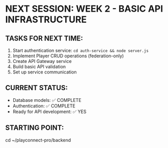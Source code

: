# NEXT SESSION: WEEK 2 - BASIC API INFRASTRUCTURE

## TASKS FOR NEXT TIME:
1. Start authentication service: `cd auth-service && node server.js`
2. Implement Player CRUD operations (federation-only)
3. Create API Gateway service
4. Build basic API validation
5. Set up service communication

## CURRENT STATUS:
- Database models: ✅ COMPLETE
- Authentication: ✅ COMPLETE  
- Ready for API development: ✅ YES

## STARTING POINT:
cd ~/playconnect-pro/backend
